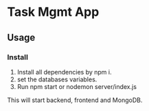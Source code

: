 # Task Mgmt App


## Usage

### Install

1. Install all dependencies by npm i.
2. set the databases variables.
3. Run npm start or nodemon server/index.js


This will start backend, frontend and MongoDB.
